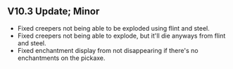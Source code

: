 ## V10.3 Update; Minor

- Fixed creepers not being able to be exploded using flint and steel.
- Fixed creepers not being able to explode, but it'll die anyways from flint and steel.
- Fixed enchantment display from not disappearing if there's no enchantments on the pickaxe.
